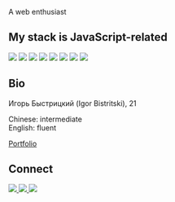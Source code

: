 A web enthusiast

## My stack is JavaScript-related

![](https://img.shields.io/badge/Nextjs-000000?style=for-the-badge&logo=next.js&logoColor=white)
![](https://img.shields.io/badge/TypeScript-007ACC?style=for-the-badge&logo=typescript&logoColor=white)
![](https://img.shields.io/badge/Prisma-2D3748?style=for-the-badge&logo=prisma&logoColor=white)
![](https://img.shields.io/badge/React_Query-FF4154?style=for-the-badge&logo=reactquery&logoColor=white)
![](https://img.shields.io/badge/Tailwindcss-06B6D4?style=for-the-badge&logo=tailwindcss&logoColor=white)
![](https://img.shields.io/badge/Framer_Motion-0055FF?style=for-the-badge&logo=framer&logoColor=white)
![](https://img.shields.io/badge/Sanity_CMS-F03E2F?style=for-the-badge&logo=sanity&logoColor=white)
![](https://img.shields.io/badge/Rust-000000?style=for-the-badge&logo=rust&logoColor=white)

## Bio

Игорь Быстрицкий (Igor Bistritski), 21  

Chinese: intermediate  
English: fluent  

<a target="_blank" href="https://piscodev.vercel.app">Portfolio</a>

## Connect

<a target="_blank" href="https://t.me/piscopancer">
  <img src="https://img.shields.io/badge/Telegram-2CA5E0?style=for-the-badge&logo=telegram&logoColor=white"/>
</a>
<a target="_blank" href="https://discordapp.com/users/piscopancer">
  <img src="https://img.shields.io/badge/Discord-5865F2?style=for-the-badge&logo=discord&logoColor=white"/>
</a>
<a target="_blank" href="mailto:igor.bistr01092003@gmail.com">
  <img src="https://img.shields.io/badge/Gmail-D14836?style=for-the-badge&logo=gmail&logoColor=white"/>
</a>


